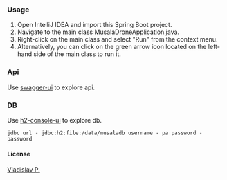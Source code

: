 ### Usage

1. Open IntelliJ IDEA and import this Spring Boot project.
2. Navigate to the main class MusalaDroneApplication.java.
3. Right-click on the main class and select "Run" from the context menu.
4. Alternatively, you can click on the green arrow icon located on the left-hand side of the main class to run it.

### Api

Use [swagger-ui](http://localhost:8080/swagger-ui/index.html) to explore api.

### DB

Use [h2-console-ui](http://localhost:8080/h2-console) to explore db.

`
jdbc url - jdbc:h2:file:/data/musaladb
username - pa
password - password
`

#### License

[Vladislav P.](https://stackoverflow.com/)